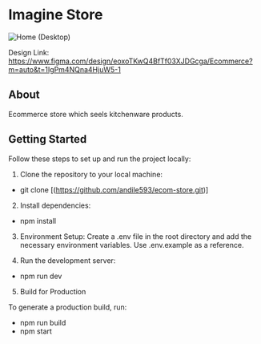 # Imagine Store
![Home (Desktop)](https://github.com/user-attachments/assets/5e35cbee-a778-4a72-ab1b-8ff0fc66d9a6)


Design Link: https://www.figma.com/design/eoxoTKwQ4BfTf03XJDGcga/Ecommerce?m=auto&t=1IgPm4NQna4HjuW5-1

## About
Ecommerce store which seels kitchenware products.


## Getting Started

Follow these steps to set up and run the project locally:

1. Clone the repository to your local machine:

- git clone [(https://github.com/andile593/ecom-store.git)]
  
2. Install dependencies:

- npm install

3. Environment Setup:
   Create a .env file in the root directory and add the necessary environment variables. Use .env.example as a reference.

4. Run the development server:

- npm run dev

5. Build for Production
   
To generate a production build, run:
- npm run build
- npm start
